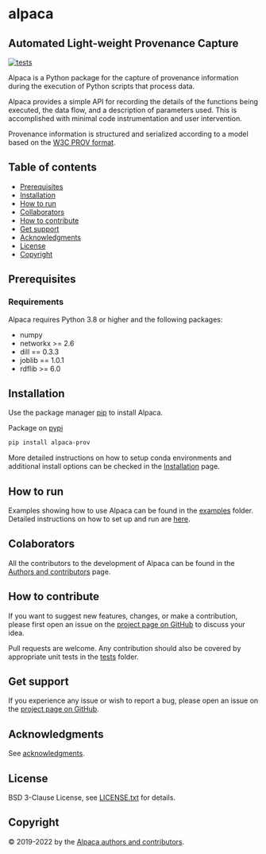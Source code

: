 # alpaca

## Automated Light-weight Provenance Capture

[![tests](https://github.com/INM-6/alpaca/actions/workflows/CI.yml/badge.svg)](https://github.com/INM-6/alpaca/actions/workflows/CI.yml)

Alpaca is a Python package for the capture of provenance information during the
execution of Python scripts that process data.

Alpaca provides a simple API for recording the details of the functions being
executed, the data flow, and a description of parameters used.
This is accomplished with minimal code instrumentation and user intervention.

Provenance information is structured and serialized according to a model
based on the [W3C PROV format](https://www.w3.org/TR/prov-overview).


## Table of contents
  - [Prerequisites](#prerequisites)
  - [Installation](#installation)
  - [How to run](#how-to-run)
  - [Collaborators](#collaborators)
  - [How to contribute](#how-to-contribute)
  - [Get support](#get-support)
  - [Acknowledgments](#acknowledgments)
  - [License](#license)
  - [Copyright](#copyright)


## Prerequisites

### Requirements

Alpaca requires Python 3.8 or higher and the following packages:

- numpy
- networkx >= 2.6
- dill == 0.3.3
- joblib == 1.0.1
- rdflib >= 6.0


## Installation

Use the package manager [pip](https://pip.pypa.io/en/stable/) to install Alpaca.

Package on [pypi](https://pypi.org/)
```bash
pip install alpaca-prov
```

More detailed instructions on how to setup conda environments and additional
install options can be checked in the [Installation](doc/install.rst) page.


<!-- ## Documentation

See [http://](http://). -->


## How to run

Examples showing how to use Alpaca can be found in the [examples](examples/)
folder. Detailed instructions on how to set up and run are 
[here](doc/examples.rst).


## Colaborators

All the contributors to the development of Alpaca can be found in the 
[Authors and contributors](doc/authors.rst) page.


## How to contribute

If you want to suggest new features, changes, or make a contribution, please
first open an issue on the [project page on GitHub](https://github.com/INM-6/alpaca/issues)
to discuss your idea.

Pull requests are welcome. Any contribution should also
be covered by appropriate unit tests in the [tests](alpaca/test) folder.


## Get support

If you experience any issue or wish to report a bug, please open an issue on
the [project page on GitHub](https://github.com/INM-6/alpaca/issues).


## Acknowledgments

See [acknowledgments](doc/acknowledgments.rst).


## License
 
BSD 3-Clause License, see [LICENSE.txt](LICENSE.txt) for details.


## Copyright

:copyright: 2019-2022 by the 
[Alpaca authors and contributors](doc/authors.rst).
